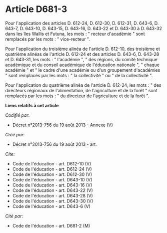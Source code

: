 # Article D681-3

Pour l'application des articles D. 612-24, D. 612-30, D. 612-31, D. 643-6, D. 643-7, D. 643-10, D. 643-15, D. 643-16, D.
643-22 et D. 643-30 à D. 643-32 dans les îles Wallis et Futuna, les mots : " recteur d'académie " sont remplacés par les
mots : " vice-recteur ". 

Pour l'application du troisième alinéa de l'article D. 612-10, des troisième et quatrième alinéas de l'article D. 612-24 et
des articles D. 643-6, D. 643-28 et D. 643-31, les mots : " l'académie ", " des régions, du comité technique académique et du
conseil académique de l'éducation nationale ", " chaque académie " et " le cadre d'une académie ou d'un groupement
d'académies " sont remplacés par les mots : " la collectivité " ou " de la collectivité ". 

Pour l'application du quatrième alinéa de l'article D. 612-24, les mots : " des directeurs régionaux de l'alimentation, de
l'agriculture et de la forêt " sont remplacés par les mots : " du directeur de l'agriculture et de la forêt ".

**Liens relatifs à cet article**

_Codifié par_:

  - Décret n°2013-756 du 19 août 2013 -  Annexe (V)

_Créé par_:

  - Décret n°2013-756 du 19 août 2013 - art.

_Cite_:

  - Code de l'éducation - art. D612-10 (V)
  - Code de l'éducation - art. D612-24 (V)
  - Code de l'éducation - art. D612-30 (V)
  - Code de l'éducation - art. D643-10 (V)
  - Code de l'éducation - art. D643-16 (V)
  - Code de l'éducation - art. D643-22 (V)
  - Code de l'éducation - art. D643-28 (V)
  - Code de l'éducation - art. D643-30 (V)
  - Code de l'éducation - art. D643-6 (V)

_Cité par_:

  - Code de l'éducation - art. D681-2 (M)
